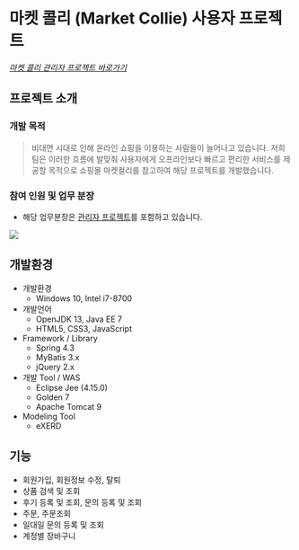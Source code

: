 # 마켓 콜리 (Market Collie) 사용자 프로젝트
*[마켓 콜리 관리자 프로젝트 바로가기](https://github.com/rectangle714/marketcollie_manager)*

## 프로젝트 소개
### 개발 목적
> 비대면 시대로 인해 온라인 쇼핑을 이용하는 사람들이 늘어나고 있습니다.
  저희 팀은 이러한 흐름에 발맞춰 사용자에게 오프라인보다 빠르고 편리한 서비스를 제공할 목적으로 쇼핑몰 마켓컬리를 참고하여 해당 프로젝트를 개발했습니다.

### 참여 인원 및 업무 분장
+ 해당 업무분장은 [관리자 프로젝트](https://github.com/rectangle714/marketcollie_manager)를 포함하고 있습니다.

<img src="https://user-images.githubusercontent.com/41753758/104086708-76b74f00-529d-11eb-8603-0b223de10c6f.png">

## 개발환경
+ 개발환경
  + Windows 10, Intel i7-8700
+ 개발언어
  + OpenJDK 13, Java EE 7
  + HTML5, CSS3, JavaScript
+ Framework / Library
  + Spring 4.3
  + MyBatis 3.x
  + jQuery 2.x
+ 개발 Tool / WAS
  + Eclipse Jee (4.15.0)
  + Golden 7
  + Apache Tomcat 9
+ Modeling Tool
  + eXERD

## 기능
+ 회원가입, 회원정보 수정, 탈퇴
+ 상품 검색 및 조회
+ 후기 등록 및 조회, 문의 등록 및 조회
+ 주문, 주문조회
+ 일대일 문의 등록 및 조회
+ 계정별 장바구니
